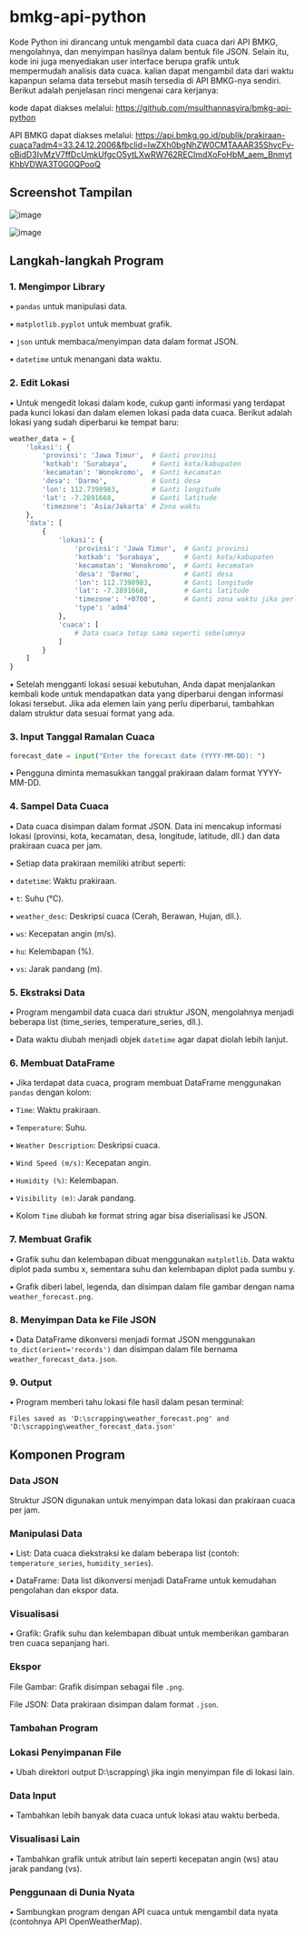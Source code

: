 # bmkg-api-python
Kode Python ini dirancang untuk mengambil data cuaca dari API BMKG, mengolahnya, dan menyimpan hasilnya dalam bentuk file JSON. Selain itu, kode ini juga menyediakan user interface berupa grafik untuk mempermudah analisis data cuaca. kalian dapat mengambil data dari waktu kapanpun selama data tersebut masih tersedia di API BMKG-nya sendiri. Berikut adalah penjelasan rinci mengenai cara kerjanya:

kode dapat diakses melalui: https://github.com/msulthannasyira/bmkg-api-python

API BMKG dapat diakses melalui: https://api.bmkg.go.id/publik/prakiraan-cuaca?adm4=33.24.12.2006&fbclid=IwZXh0bgNhZW0CMTAAAR35ShvcFv-oBidD3IvMzV7ffDcUmkUfgcO5ytLXwRW762RECImdXoFoHbM_aem_BnmytKhbVDWA3T0G0QPooQ

## Screenshot Tampilan

![image](https://github.com/user-attachments/assets/81ef7518-298c-4770-95f8-e1348eb2b216)

![image](https://github.com/user-attachments/assets/8e42cd4d-d157-4e79-a6e0-4eb9ad6f654b)

## Langkah-langkah Program

### 1. Mengimpor Library

• `pandas` untuk manipulasi data.

• `matplotlib.pyplot` untuk membuat grafik.

• `json` untuk membaca/menyimpan data dalam format JSON.

• `datetime` untuk menangani data waktu.

### 2. Edit Lokasi

• Untuk mengedit lokasi dalam kode, cukup ganti informasi yang terdapat pada kunci lokasi dan dalam elemen lokasi pada data cuaca. Berikut adalah lokasi yang sudah diperbarui ke tempat baru:

```python
weather_data = {
    'lokasi': {
        'provinsi': 'Jawa Timur',  # Ganti provinsi
        'kotkab': 'Surabaya',      # Ganti kota/kabupaten
        'kecamatan': 'Wonokromo',  # Ganti kecamatan
        'desa': 'Darmo',           # Ganti desa
        'lon': 112.7398983,        # Ganti longitude
        'lat': -7.2891668,         # Ganti latitude
        'timezone': 'Asia/Jakarta' # Zona waktu
    },
    'data': [
        {
            'lokasi': {
                'provinsi': 'Jawa Timur',  # Ganti provinsi
                'kotkab': 'Surabaya',      # Ganti kota/kabupaten
                'kecamatan': 'Wonokromo',  # Ganti kecamatan
                'desa': 'Darmo',           # Ganti desa
                'lon': 112.7398983,        # Ganti longitude
                'lat': -7.2891668,         # Ganti latitude
                'timezone': '+0700',       # Ganti zona waktu jika perlu
                'type': 'adm4'
            },
            'cuaca': [
                # Data cuaca tetap sama seperti sebelumnya
            ]
        }
    ]
}
```
• Setelah mengganti lokasi sesuai kebutuhan, Anda dapat menjalankan kembali kode untuk mendapatkan data yang diperbarui dengan informasi lokasi tersebut. Jika ada elemen lain yang perlu diperbarui, tambahkan dalam struktur data sesuai format yang ada.

### 3. Input Tanggal Ramalan Cuaca

```python
forecast_date = input("Enter the forecast date (YYYY-MM-DD): ")
```

• Pengguna diminta memasukkan tanggal prakiraan dalam format YYYY-MM-DD.

### 4. Sampel Data Cuaca

• Data cuaca disimpan dalam format JSON. Data ini mencakup informasi lokasi (provinsi, kota, kecamatan, desa, longitude, latitude, dll.) dan data prakiraan cuaca per jam.

• Setiap data prakiraan memiliki atribut seperti:

• `datetime`: Waktu prakiraan.

• `t`: Suhu (°C).

• `weather_desc`: Deskripsi cuaca (Cerah, Berawan, Hujan, dll.).

• `ws`: Kecepatan angin (m/s).

• `hu`: Kelembapan (%).

• `vs`: Jarak pandang (m).

### 5. Ekstraksi Data

• Program mengambil data cuaca dari struktur JSON, mengolahnya menjadi beberapa list (time_series, temperature_series, dll.).

• Data waktu diubah menjadi objek `datetime` agar dapat diolah lebih lanjut.

### 6. Membuat DataFrame

• Jika terdapat data cuaca, program membuat DataFrame menggunakan `pandas` dengan kolom:

• `Time`: Waktu prakiraan.

• `Temperature`: Suhu.

• `Weather Description`: Deskripsi cuaca.

• `Wind Speed (m/s)`: Kecepatan angin.

• `Humidity (%)`: Kelembapan.

• `Visibility (m)`: Jarak pandang.

• Kolom `Time` diubah ke format string agar bisa diserialisasi ke JSON.

### 7. Membuat Grafik

• Grafik suhu dan kelembapan dibuat menggunakan `matplotlib`. Data waktu diplot pada sumbu x, sementara suhu dan kelembapan diplot pada sumbu y.

• Grafik diberi label, legenda, dan disimpan dalam file gambar dengan nama `weather_forecast.png`.

### 8. Menyimpan Data ke File JSON

• Data DataFrame dikonversi menjadi format JSON menggunakan `to_dict(orient='records')` dan disimpan dalam file bernama `weather_forecast_data.json`.

### 9. Output

• Program memberi tahu lokasi file hasil dalam pesan terminal:

```
Files saved as 'D:\scrapping\weather_forecast.png' and 'D:\scrapping\weather_forecast_data.json'
```

## Komponen Program

### Data JSON

Struktur JSON digunakan untuk menyimpan data lokasi dan prakiraan cuaca per jam.

### Manipulasi Data

• List: Data cuaca diekstraksi ke dalam beberapa list (contoh: `temperature_series`, `humidity_series`).

• DataFrame: Data list dikonversi menjadi DataFrame untuk kemudahan pengolahan dan ekspor data.

### Visualisasi

• Grafik: Grafik suhu dan kelembapan dibuat untuk memberikan gambaran tren cuaca sepanjang hari.

### Ekspor

File Gambar: Grafik disimpan sebagai file `.png`.

File JSON: Data prakiraan disimpan dalam format `.json`.

### Tambahan Program

### Lokasi Penyimpanan File

• Ubah direktori output D:\scrapping\ jika ingin menyimpan file di lokasi lain.

### Data Input

• Tambahkan lebih banyak data cuaca untuk lokasi atau waktu berbeda.

### Visualisasi Lain

•  Tambahkan grafik untuk atribut lain seperti kecepatan angin (ws) atau jarak pandang (vs).

### Penggunaan di Dunia Nyata

• Sambungkan program dengan API cuaca untuk mengambil data nyata (contohnya API OpenWeatherMap).


